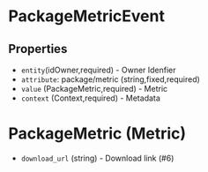 # PackageMetricEvent

## Properties

 - `entity`(idOwner,required) - Owner Idenfier
 - `attribute`: package/metric (string,fixed,required)
 - `value` (PackageMetric,required) - Metric
 - `context` (Context,required) - Metadata

# PackageMetric (Metric)

 - `download_url` (string) - Download link (#6)
